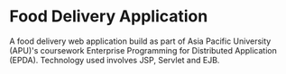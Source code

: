 # Food Delivery Application
A food delivery web application build as part of Asia Pacific University (APU)'s coursework Enterprise Programming for Distributed Application (EPDA). Technology used involves JSP, Servlet and EJB. 
